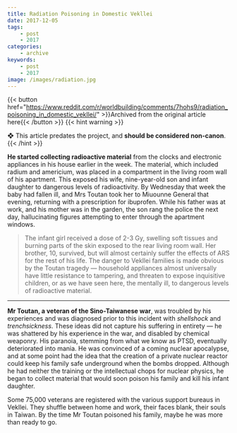 ```yaml
---
title: Radiation Poisoning in Domestic Vekllei
date: 2017-12-05
tags:
    - post
    - 2017
categories:
    - archive
keywords:
    - post
    - 2017
image: /images/radiation.jpg
---
```

{{< button href="https://www.reddit.com/r/worldbuilding/comments/7hohs9/radiation_poisoning_in_domestic_vekllei/" >}}Archived from the original article here{{< /button >}}
{{< hint warning >}}

❖ This article predates the project, and **should be considered non-canon**.
{{< /hint >}}

**He started collecting radioactive material** from the clocks and electronic appliances in his house earlier in the week. The material, which included radium and americium, was placed in a compartment in the living room wall of his apartment. This exposed his wife, nine-year-old son and infant daughter to dangerous levels of radioactivity. By Wednesday that week the baby had fallen ill, and Mrs Toutan took her to Miuounne General that evening, returning with a prescription for ibuprofen. While his father was at work, and his mother was in the garden, the son rang the police the next day, hallucinating figures attempting to enter through the apartment windows.

> The infant girl received a dose of 2-3 Gy, swelling soft tissues and burning parts of the skin exposed to the rear living room wall. Her brother, 10, survived, but will almost certainly suffer the effects of ARS for the rest of his life. The danger to Vekllei families is made obvious by the Toutan tragedy  —  household appliances almost universally have little resistance to tampering, and threaten to expose inquisitive children, or as we have seen here, the mentally ill, to dangerous levels of radioactive material.

*****

**Mr Toutan, a veteran of the Sino-Taiwanese war**, was troubled by his experiences and was diagnosed prior to this incident with *shellshock* and *trenchsickness*. These ideas did not capture his suffering in entirety  —  he was shattered by his experience in the war, and disabled by chemical weaponry. His paranoia, stemming from what we know as PTSD, eventually deteriorated into mania. He was convinced of a coming nuclear apocalypse, and at some point had the idea that the creation of a private nuclear reactor could keep his family safe underground when the bombs dropped. Although he had neither the training or the intellectual chops for nuclear physics, he began to collect material that would soon poison his family and kill his infant daughter.

Some 75,000 veterans are registered with the various support bureaus in Vekllei. They shuffle between home and work, their faces blank, their souls in Taiwan. By the time Mr Toutan poisoned his family, maybe he was more than ready to go.
